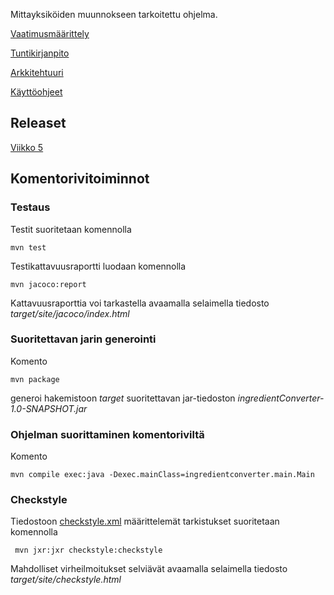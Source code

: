 Mittayksiköiden muunnokseen tarkoitettu ohjelma.

[Vaatimusmäärittely](https://github.com/nagajaga/ot-harjoitustyo/blob/master/dokumentointi/vaatimusmaarittely.md)

[Tuntikirjanpito](https://github.com/nagajaga/ot-harjoitustyo/blob/master/dokumentointi/tuntikirjanpito.md)

[Arkkitehtuuri](https://github.com/nagajaga/ot-harjoitustyo/blob/master/dokumentointi/arkkitehtuuri.md)

[Käyttöohjeet]()


## Releaset

[Viikko 5](https://github.com/nagajaga/ot-harjoitustyo/releases/tag/viikko5)

## Komentorivitoiminnot

### Testaus

Testit suoritetaan komennolla

```
mvn test
```

Testikattavuusraportti luodaan komennolla

```
mvn jacoco:report
```

Kattavuusraporttia voi tarkastella avaamalla selaimella tiedosto _target/site/jacoco/index.html_

### Suoritettavan jarin generointi

Komento

```
mvn package
```

generoi hakemistoon _target_ suoritettavan jar-tiedoston _ingredientConverter-1.0-SNAPSHOT.jar_

### Ohjelman suorittaminen komentoriviltä

Komento

```
mvn compile exec:java -Dexec.mainClass=ingredientconverter.main.Main
```
### Checkstyle

Tiedostoon [checkstyle.xml](https://github.com/nagajaga/ot-harjoitustyo/blob/master/checkstyle.xml) määrittelemät tarkistukset suoritetaan komennolla

```
 mvn jxr:jxr checkstyle:checkstyle
```

Mahdolliset virheilmoitukset selviävät avaamalla selaimella tiedosto _target/site/checkstyle.html_
